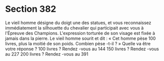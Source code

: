 # Section 382

Le vieil homme désigne du doigt une des statues, et vous reconnaissez immédiatement la
silhouette du chevalier qui participait avec vous à l'Épreuve des Champions. L'expression
torturée de son visage est fixée à jamais dans la pierre. Le vieil homme sourit et dit  :
« Cet homme pèse 100 livres, plus la moitié de son poids. Combien pèse -t-il ? » Quelle
va être votre réponse  ?
100 livres  ?  Rendez -vous au 144
150 livres  ?  Rendez -vous au 227
200 livres  ?  Rendez -vous au 391